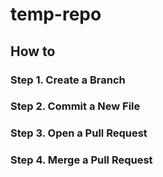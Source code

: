 # temp-repo

## How to 

### Step 1. Create a Branch

### Step 2. Commit a New File

### Step 3. Open a Pull Request

### Step 4. Merge a Pull Request
